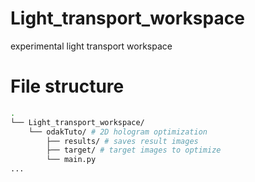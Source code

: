 # Light_transport_workspace
 experimental light transport workspace

# File structure
```bash
.
└── Light_transport_workspace/
    └── odakTuto/ # 2D hologram optimization
        ├── results/ # saves result images
        ├── target/ # target images to optimize
        └── main.py 
...

